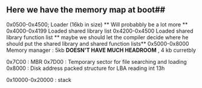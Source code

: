 ## Here we have the memory map at boot##

0x0500-0x4500; Loader (16kb in size) ** Will probabbly be a lot more **
    0x4000-0x4199 Loaded shared library list
    0x4200-0x4500 Loaded shared library function list
    ** maybe we should let the compiler decide where he should put the shared library and shared function lists**
0x5000-0x8000 Memory manager : 5kb **DOESN'T HAVE MUCH HEADROOM** , 4 kb curretbly



0x7C00 : MBR
0x7D00 : Temporary sector for file searching and loading
0x8000 : Disk address packed structure for LBA reading int 13h

0x10000-0x20000 : stack

